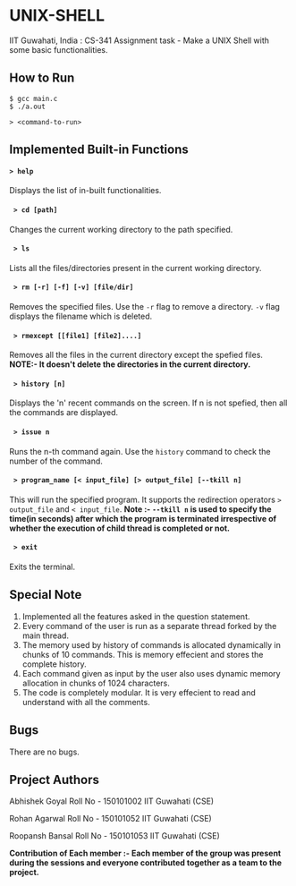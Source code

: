 # UNIX-SHELL
IIT Guwahati, India : CS-341 Assignment task - Make a UNIX Shell with some basic functionalities.

## How to Run
    $ gcc main.c
    $ ./a.out
    
    > <command-to-run>
    
    
## Implemented Built-in Functions
#### ```> help```
Displays the list of in-built functionalities.

#### ``` > cd [path]```
  Changes the current working directory to the path specified.

#### ``` > ls```
Lists all the files/directories present in the current working directory.

#### ``` > rm [-r] [-f] [-v] [file/dir]```
Removes the specified files. Use the ```-r``` flag to remove a directory.
```-v``` flag displays the filename which is deleted.

#### ``` > rmexcept [[file1] [file2]....]```
Removes all the files in the current directory except the spefied files.
**NOTE:- It doesn't delete the directories in the current directory.**

#### ``` > history [n]```
Displays the 'n' recent commands on the screen. If n is not spefied, then all the commands are displayed.

#### ``` > issue n```
Runs the n-th command again. Use the ```history``` command  to check the number of the command.

#### ``` > program_name [< input_file] [> output_file] [--tkill n]```
This will run the specified program. It supports the redirection operators ```> output_file``` and ```< input_file```.
**Note :- ```--tkill n``` is used to specify the time(in seconds) after which the program is terminated irrespective of whether the execution of child thread is completed or not.**

#### ``` > exit```
Exits the terminal.

## Special Note 
1) Implemented all the features asked in the question statement.
2) Every command of the user is run as a separate thread forked by the main thread.
3) The memory used by history of commands is allocated dynamically in chunks of 10 commands. This is memory effecient and stores the complete history.
4) Each command given as input by the user also uses dynamic memory allocation in chunks of 1024 characters.
5) The code is completely modular. It is very effecient to read and understand with all the comments.

## Bugs
There are no bugs.

## Project Authors
Abhishek Goyal
Roll No - 150101002
IIT Guwahati (CSE)

Rohan Agarwal
Roll No - 150101052
IIT Guwahati (CSE)

Roopansh Bansal
Roll No - 150101053
IIT Guwahati (CSE)

**Contribution of Each member :- Each member of the group was present during the sessions and everyone contributed together as a team to the project.**
